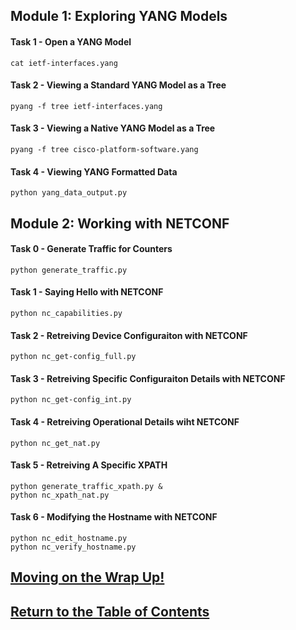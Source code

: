 ## Module 1: Exploring YANG Models

#### Task 1 - Open a YANG Model

```
cat ietf-interfaces.yang
```
#### Task 2 - Viewing a Standard YANG Model as a Tree

```
pyang -f tree ietf-interfaces.yang
```
#### Task 3 - Viewing a Native YANG Model as a Tree

```
pyang -f tree cisco-platform-software.yang 
```
#### Task 4 - Viewing YANG Formatted Data
```
python yang_data_output.py
```

## Module 2: Working with NETCONF

#### Task 0 - Generate Traffic for Counters
```
python generate_traffic.py
```

#### Task 1 - Saying Hello with NETCONF
```
python nc_capabilities.py
```

#### Task 2 - Retreiving Device Configuraiton with NETCONF
```
python nc_get-config_full.py
```

#### Task 3 - Retreiving Specific Configuraiton Details with NETCONF
```
python nc_get-config_int.py
```

#### Task 4 - Retreiving Operational Details wiht NETCONF

```
python nc_get_nat.py
```
#### Task 5 - Retreiving A Specific XPATH

```
python generate_traffic_xpath.py &
python nc_xpath_nat.py
```

#### Task 6 - Modifying the Hostname with NETCONF

```
python nc_edit_hostname.py
python nc_verify_hostname.py
```

## [Moving on the Wrap Up!](DEVWKS_1001_Guided_3.md)

## [Return to the Table of Contents](../../README.md)

